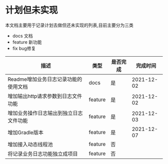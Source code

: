 # 计划但未实现
本文档主要用于记录计划去做但还未实现的列表,目前主要分为三类
- docs 文档
- feature 新功能
- fix bug修复

| 描述                    | 类型      | 是否完成 | 完成时间       |
|-----------------------|---------|------|------------|
| Readme增加业务日志记录功能的使用文档 | docs    | 是    | 2021-12-02 |
| 增加输出http请求参数到日志文件功能   | feature | 是    | 2021-12-02 |
| 增加业务操作日志输出到独立日志文件功能   | feature | 是    | 2021-12-03 |
| 增加Gradle版本            | feature | 是    | 2021-12-07 |
| 增加接入动态线程池             | feature | 否    |  |
| 将记录业务日志功能独立成项目        | feature | 否    |            |